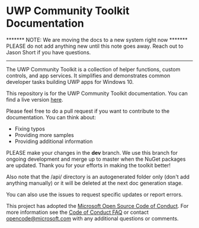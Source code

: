 UWP Community Toolkit Documentation
=========================

******* NOTE:  We are moving the docs to a new system right now
******* PLEASE do not add anything new until this note goes away.  Reach out to Jason Short if you have questions.
******* 

The UWP Community Toolkit is a collection of helper functions, custom controls, and app services. It simplifies and demonstrates common developer tasks building UWP apps for Windows 10.

This repository is for the UWP Community Toolkit documentation. You can find a live version [here](https://developer.microsoft.com/en-us/windows/uwp-community-toolkit).

Please feel free to do a pull request if you want to contribute to the documentation. You can think about:
- Fixing typos
- Providing more samples
- Providing additional information

PLEASE make your changes in the **dev** branch.  We use this branch for ongoing development and merge up to master when the NuGet packages are updated.  Thank you for your efforts in making the toolkit better!

Also note that the /api/ directory is an autogenerated folder only (don't add anything manually) or it will be deleted at the next doc generation stage.


You can also use the issues to request specific updates or report errors.

This project has adopted the [Microsoft Open Source Code of Conduct](https://opensource.microsoft.com/codeofconduct/). For more information see the [Code of Conduct FAQ](https://opensource.microsoft.com/codeofconduct/faq/) or contact [opencode@microsoft.com](mailto:opencode@microsoft.com) with any additional questions or comments. 

